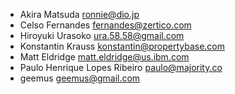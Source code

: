 * Akira Matsuda <ronnie@dio.jp>
* Celso Fernandes <fernandes@zertico.com>
* Hiroyuki Urasoko <ura.58.58@gmail.com>
* Konstantin Krauss <konstantin@propertybase.com>
* Matt Eldridge <matt.eldridge@us.ibm.com>
* Paulo Henrique Lopes Ribeiro <paulo@majority.co>
* geemus <geemus@gmail.com>